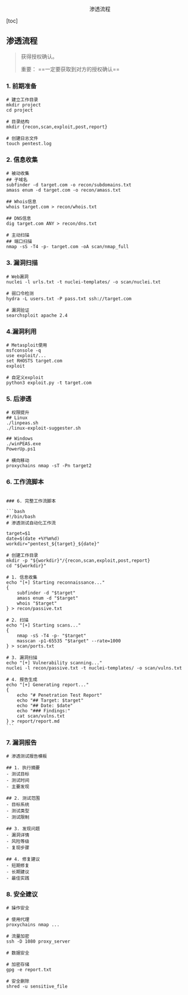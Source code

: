 <center>渗透流程</center>



[toc]







## 渗透流程

> 获得授权确认。
>
> 重要： ==一定要获取到对方的授权确认==







### 1. 前期准备

```shell
# 建立工作目录
mkdir project
cd project

# 目录结构
mkdir {recon,scan,exploit,post,report}

# 创建日志文件
touch pentest.log
```





### 2. 信息收集

```shell
# 被动收集
## 子域名 
subfinder -d target.com -o recon/subdomains.txt
amass enum -d target.com -o recon/amass.txt

## Whois信息
whois target.com > recon/whois.txt

## DNS信息
dig target.com ANY > recon/dns.txt

# 主动扫描
## 端口扫描
nmap -sS -T4 -p- target.com -oA scan/nmap_full
```





### 3. 漏洞扫描

```shell
# Web漏洞
nuclei -l urls.txt -t nuclei-templates/ -o scan/nuclei.txt

# 弱口令检测
hydra -L users.txt -P pass.txt ssh://target.com

# 漏洞验证
searchsploit apache 2.4
```







### 4.漏洞利用

```shell
# Metasploit使用
msfconsole -q
use exploit/...
set RHOSTS target.com
exploit

# 自定义exploit
python3 exploit.py -t target.com
```





### 5. 后渗透

```shell
# 权限提升
## Linux
./linpeas.sh
./linux-exploit-suggester.sh

## Windows
./winPEAS.exe
PowerUp.ps1

# 横向移动
proxychains nmap -sT -Pn target2
```





### 6. 工作流脚本

````shell

### 6. 完整工作流脚本

```bash
#!/bin/bash
# 渗透测试自动化工作流

target=$1
date=$(date +%Y%m%d)
workdir="pentest_${target}_${date}"

# 创建工作目录
mkdir -p "${workdir}"/{recon,scan,exploit,post,report}
cd "${workdir}"

# 1. 信息收集
echo "[+] Starting reconnaissance..."
{
    subfinder -d "$target"
    amass enum -d "$target"
    whois "$target"
} > recon/passive.txt

# 2. 扫描
echo "[+] Starting scans..."
{
    nmap -sS -T4 -p- "$target"
    masscan -p1-65535 "$target" --rate=1000
} > scan/ports.txt

# 3. 漏洞扫描
echo "[+] Vulnerability scanning..."
nuclei -l recon/passive.txt -t nuclei-templates/ -o scan/vulns.txt

# 4. 报告生成
echo "[+] Generating report..."
{
    echo "# Penetration Test Report"
    echo "## Target: $target"
    echo "## Date: $date"
    echo "### Findings:"
    cat scan/vulns.txt
} > report/report.md
```

````





### 7. 漏洞报告

```shell
# 渗透测试报告模板

## 1. 执行摘要
- 测试目标
- 测试时间
- 主要发现

## 2. 测试范围
- 目标系统
- 测试类型
- 测试限制

## 3. 发现问题
- 漏洞详情
- 风险等级
- 复现步骤

## 4. 修复建议
- 短期修复
- 长期建议
- 最佳实践
```





### 8. 安全建议

```shell
# 操作安全

# 使用代理
proxychains nmap ...

# 流量加密
ssh -D 1080 proxy_server

# 数据安全

# 加密存储
gpg -e report.txt

# 安全删除
shred -u sensitive_file
```

